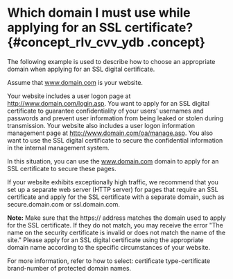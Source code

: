 # Which domain I must use while applying for an SSL certificate? {#concept_rlv_cvv_ydb .concept}

The following example is used to describe how to choose an appropriate domain when applying for an SSL digital certificate.

Assume that www.domain.com is your website.

Your website includes a user logon page at http://www.domain.com/login.asp. You want to apply for an SSL digital certificate to guarantee confidentiality of your users’ usernames and passwords and prevent user information from being leaked or stolen during transmission. Your website also includes a user logon information management page at http://www.domain.com/oa/manage.asp. You also want to use the SSL digital certificate to secure the confidential information in the internal management system.

In this situation, you can use the www.domain.com domain to apply for an SSL certificate to secure these pages.

If your website exhibits exceptionally high traffic, we recommend that you set up a separate web server \(HTTP server\) for pages that require an SSL certificate and apply for the SSL certificate with a separate domain, such as secure.domain.com or ssl.domain.com.

**Note:** Make sure that the https:// address matches the domain used to apply for the SSL certificate. If they do not match, you may receive the error "The name on the security certificate is invalid or does not match the name of the site." Please apply for an SSL digital certificate using the appropriate domain name according to the specific circumstances of your website.

For more information, refer to how to select: certificate type-certificate brand-number of protected domain names.

